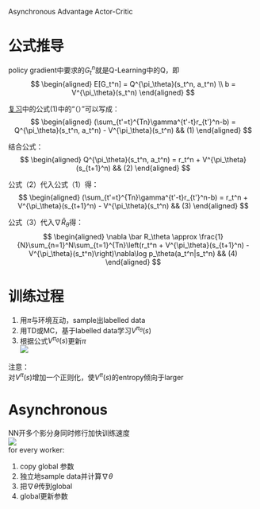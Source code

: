 Asynchronous Advantage Actor-Critic

# 公式推导

policy gradient中要求的$G_t^n$就是Q-Learning中的Q，即  
$$
\begin{aligned}
E[G_t^n] = Q^{\pi_\theta}(s_t^n, a_t^n)  \\
b = V^{\pi_\theta}(s_t^n)
\end{aligned}
$$

[复习]()中的公式(1)中的“（）”可以写成：   
$$
\begin{aligned}
(\sum_{t'=t}^{Tn}\gamma^{t'-t}r_{t'}^n-b) = Q^{\pi_\theta}(s_t^n, a_t^n) - V^{\pi_\theta}(s_t^n) && (1)
\end{aligned}
$$

结合公式：  
$$
\begin{aligned}
Q^{\pi_\theta}(s_t^n, a_t^n) = r_t^n + V^{\pi_\theta}(s_{t+1}^n)  && (2)
\end{aligned}
$$

公式（2）代入公式（1）得：  
$$
\begin{aligned}
(\sum_{t'=t}^{Tn}\gamma^{t'-t}r_{t'}^n-b) = r_t^n + V^{\pi_\theta}(s_{t+1}^n) - V^{\pi_\theta}(s_t^n) && (3)
\end{aligned}
$$

公式（3）代入$\nabla \bar R_\theta$得：  
$$
\begin{aligned}
\nabla \bar R_\theta \approx \frac{1}{N}\sum_{n=1}^N\sum_{t=1}^{Tn}\left(r_t^n + V^{\pi_\theta}(s_{t+1}^n) - V^{\pi_\theta}(s_t^n)\right)\nabla\log p_\theta(a_t^n|s_t^n)   && (4)
\end{aligned}
$$

# 训练过程

1. 用$\pi$与环境互动，sample出labelled data  
2. 用TD或MC，基于labelled data学习$V^{\pi_\theta}(s)$  
3. 根据公式$V^{\pi_\theta}(s)$更新$\pi$  
![](/assets/images/RL/1.png)    

注意：  
对$V^{\pi}(s)$增加一个正则化，使$V^{\pi}(s)$的entropy倾向于larger  

# Asynchronous  
NN开多个影分身同时修行加快训练速度  
![](/assets/images/RL/2.png)    
for every worker:  
1. copy global 参数  
2. 独立地sample data并计算$\nabla \theta$  
3. 把$\nabla \theta$传到global  
4. global更新参数
